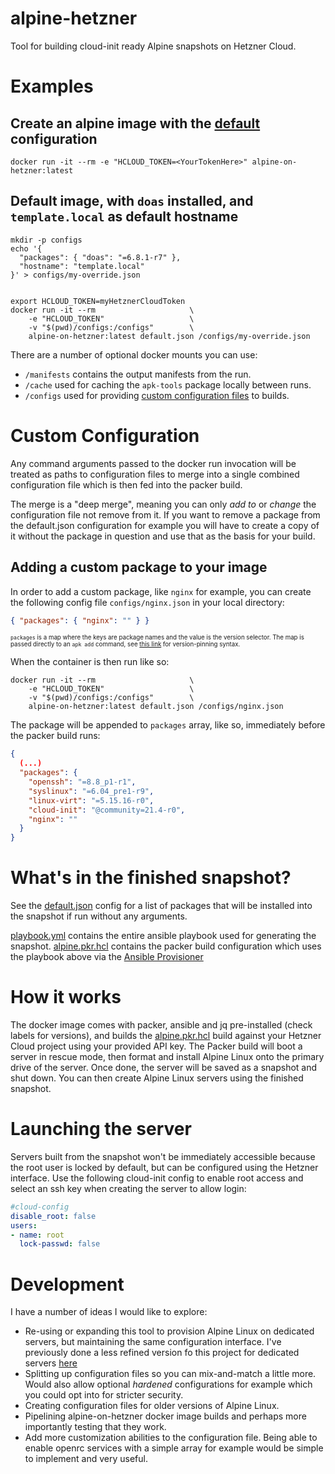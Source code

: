 # alpine-hetzner
Tool for building cloud-init ready Alpine snapshots on Hetzner Cloud.

# Examples

## Create an alpine image with the [default](/default.json) configuration
```shell
docker run -it --rm -e "HCLOUD_TOKEN=<YourTokenHere>" alpine-on-hetzner:latest
```

## Default image, with `doas` installed, and `template.local` as default hostname
```shell
mkdir -p configs
echo '{ 
  "packages": { "doas": "=6.8.1-r7" },
  "hostname": "template.local"
}' > configs/my-override.json


export HCLOUD_TOKEN=myHetznerCloudToken
docker run -it --rm                     \
    -e "HCLOUD_TOKEN"                   \
    -v "$(pwd)/configs:/configs"        \
    alpine-on-hetzner:latest default.json /configs/my-override.json
```

There are a number of optional docker mounts you can use:
* `/manifests` contains the output manifests from the run.
* `/cache` used for caching the `apk-tools` package locally between runs.
* `/configs` used for providing [custom configuration files](#custom-configuration) to builds.

# Custom Configuration
Any command arguments passed to the docker run invocation will be treated as paths to configuration files to merge into a single combined configuration file which is then fed into the packer build.

The merge is a "deep merge", meaning you can only *add to* or *change* the configuration file not remove from it. If you want to remove a package from the default.json configuration for example you will have to create a copy of it without the package in question and use that as the basis for your build.

## Adding a custom package to your image
In order to add a custom package, like `nginx` for example, you can create the following config file `configs/nginx.json` in your local directory:
```json
{ "packages": { "nginx": "" } }
```
<sup><sub>`packages` is a map where the keys are package names and the value is the version selector. The map is passed directly to an `apk add` command, see [this link](https://wiki.alpinelinux.org/wiki/Package_management#Holding_a_specific_package_back) for version-pinning syntax.</sub></sup>

When the container is then run like so:
```shell
docker run -it --rm                     \
    -e "HCLOUD_TOKEN"                   \
    -v "$(pwd)/configs:/configs"        \
    alpine-on-hetzner:latest default.json /configs/nginx.json
```
The package will be appended to `packages` array, like so, immediately before the packer build runs:
```json
{
  (...)
  "packages": {
    "openssh": "=8.8_p1-r1",
    "syslinux": "=6.04_pre1-r9",
    "linux-virt": "=5.15.16-r0",
    "cloud-init": "@community=21.4-r0",
    "nginx": ""
  }
}
```


# What's in the finished snapshot?
See the [default.json](/default.json) config for a list of packages that will be installed into the snapshot if run without any arguments.

[playbook.yml](/playbook.yml) contains the entire ansible playbook used for generating the snapshot.
[alpine.pkr.hcl](/alpine.pkr.hcl) contains the packer build configuration which uses the playbook above via the [Ansible Provisioner](https://www.packer.io/plugins/provisioners/ansible/ansible)

# How it works
The docker image comes with packer, ansible and jq pre-installed (check labels for versions), and builds the [alpine.pkr.hcl](/alpine.pkr.hcl) build against your Hetzner Cloud project using your provided API key. The Packer build will boot a server in rescue mode, then format and install Alpine Linux onto the primary drive of the server. Once done, the server will be saved as a snapshot and shut down. You can then create Alpine Linux servers using the finished snapshot.

# Launching the server
Servers built from the snapshot won't be immediately accessible because the root user is locked by default, but can be configured using the Hetzner interface. Use the following cloud-init config to enable root access and select an ssh key when creating the server to allow login:
```yaml
#cloud-config
disable_root: false
users:
- name: root
  lock-passwd: false
```

# Development
I have a number of ideas I would like to explore:

* Re-using or expanding this tool to provision Alpine Linux on dedicated servers, but maintaining the same configuration interface. I've previously done a less refined version fo this project for dedicated servers [here](https://github.com/MathiasPius/hetzner-zfs-host)
* Splitting up configuration files so you can mix-and-match a little more. Would also allow optional *hardened* configurations for example which you could opt into for stricter security.
* Creating configuration files for older versions of Alpine Linux.
* Pipelining alpine-on-hetzner docker image builds and perhaps more importantly testing that they work.
* Add more customization abilities to the configuration file. Being able to enable openrc services with a simple array for example would be simple to implement and very useful.
